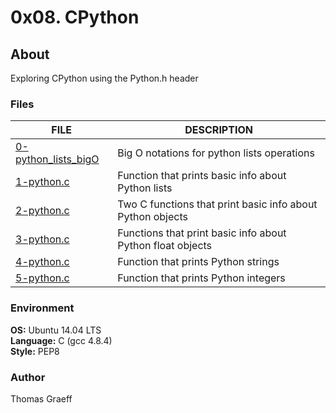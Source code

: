 # 0x08. CPython

## About
Exploring CPython using the Python.h header

### Files
FILE | DESCRIPTION
----|----
[0-python_lists_bigO](./0-python_lists_bigO) | Big O notations for python lists operations   
[1-python.c](./1-python.c) | Function that prints basic info about Python lists   
[2-python.c](./2-python.c) | Two C functions that print basic info about Python objects    
[3-python.c](./3-python.c) | Functions that print basic info about Python float objects   
[4-python.c](./4-python.c) | Function that prints Python strings  
[5-python.c](./5-python.c) | Function that prints Python integers  

### Environment
<strong>OS:</strong> Ubuntu 14.04 LTS   
<strong>Language:</strong> C (gcc 4.8.4)  
<strong>Style:</strong> PEP8  

### Author
Thomas Graeff
